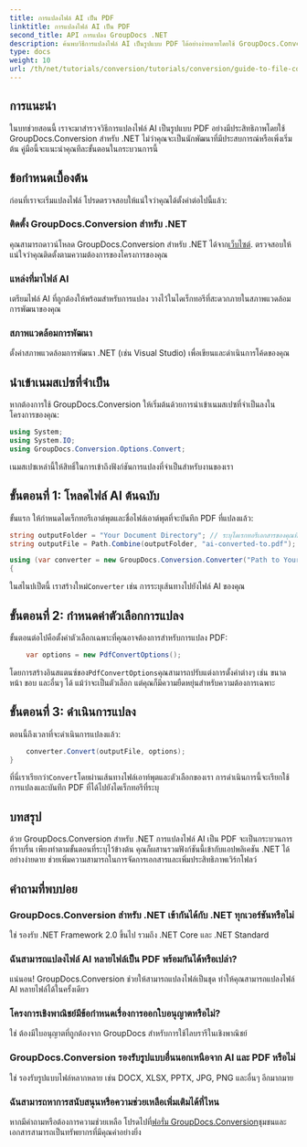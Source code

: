 ```yaml
---
title: การแปลงไฟล์ AI เป็น PDF
linktitle: การแปลงไฟล์ AI เป็น PDF
second_title: API การแปลง GroupDocs .NET
description: ค้นพบวิธีการแปลงไฟล์ AI เป็นรูปแบบ PDF ได้อย่างง่ายดายโดยใช้ GroupDocs.Conversion สำหรับ .NET บทช่วยสอนนี้จะแนะนำคุณตลอดขั้นตอนการติดตั้ง การตั้งค่าโค้ด และการแปลง
type: docs
weight: 10
url: /th/net/tutorials/conversion/tutorials/conversion/guide-to-file-conversion-to-pdf/converting-ai-to-pdf/
---
```

## การแนะนำ

ในบทช่วยสอนนี้ เราจะมาสำรวจวิธีการแปลงไฟล์ AI เป็นรูปแบบ PDF อย่างมีประสิทธิภาพโดยใช้ GroupDocs.Conversion สำหรับ .NET ไม่ว่าคุณจะเป็นนักพัฒนาที่มีประสบการณ์หรือเพิ่งเริ่มต้น คู่มือนี้จะแนะนำคุณทีละขั้นตอนในกระบวนการนี้

## ข้อกำหนดเบื้องต้น

ก่อนที่เราจะเริ่มแปลงไฟล์ โปรดตรวจสอบให้แน่ใจว่าคุณได้ตั้งค่าต่อไปนี้แล้ว:

### ติดตั้ง GroupDocs.Conversion สำหรับ .NET

คุณสามารถดาวน์โหลด GroupDocs.Conversion สำหรับ .NET ได้จาก[เว็บไซต์](https://releases.groupdocs.com/conversion/net/). ตรวจสอบให้แน่ใจว่าคุณติดตั้งตามความต้องการของโครงการของคุณ

### แหล่งที่มาไฟล์ AI

เตรียมไฟล์ AI ที่ถูกต้องให้พร้อมสำหรับการแปลง วางไว้ในไดเร็กทอรีที่สะดวกภายในสภาพแวดล้อมการพัฒนาของคุณ

### สภาพแวดล้อมการพัฒนา

ตั้งค่าสภาพแวดล้อมการพัฒนา .NET (เช่น Visual Studio) เพื่อเขียนและดำเนินการโค้ดของคุณ

## นำเข้าเนมสเปซที่จำเป็น

หากต้องการใช้ GroupDocs.Conversion ให้เริ่มต้นด้วยการนำเข้าเนมสเปซที่จำเป็นลงในโครงการของคุณ:

```csharp
using System;
using System.IO;
using GroupDocs.Conversion.Options.Convert;
```
เนมสเปซเหล่านี้ให้สิทธิ์ในการเข้าถึงฟังก์ชันการแปลงที่จำเป็นสำหรับงานของเรา

## ขั้นตอนที่ 1: โหลดไฟล์ AI ต้นฉบับ

ขั้นแรก ให้กำหนดไดเร็กทอรีเอาต์พุตและชื่อไฟล์เอาต์พุตที่จะบันทึก PDF ที่แปลงแล้ว:

```csharp
string outputFolder = "Your Document Directory"; // ระบุไดเรกทอรีเอกสารของคุณที่นี่
string outputFile = Path.Combine(outputFolder, "ai-converted-to.pdf");

using (var converter = new GroupDocs.Conversion.Converter("Path to Your AI File"))
{
```

 ในสไนปเป็ตนี้ เราสร้างใหม่`Converter` เช่น การระบุเส้นทางไปยังไฟล์ AI ของคุณ

## ขั้นตอนที่ 2: กำหนดค่าตัวเลือกการแปลง

ขั้นตอนต่อไปคือตั้งค่าตัวเลือกเฉพาะที่คุณอาจต้องการสำหรับการแปลง PDF:

```csharp
    var options = new PdfConvertOptions();
```
 โดยการสร้างอินสแตนซ์ของ`PdfConvertOptions`คุณสามารถปรับแต่งการตั้งค่าต่างๆ เช่น ขนาดหน้า ขอบ และอื่นๆ ได้ แม้ว่าจะเป็นตัวเลือก แต่คุณก็มีความยืดหยุ่นสำหรับความต้องการเฉพาะ

## ขั้นตอนที่ 3: ดำเนินการแปลง

ตอนนี้ถึงเวลาที่จะดำเนินการแปลงแล้ว:

```csharp
    converter.Convert(outputFile, options);
}
```
 ที่นี่เราเรียกว่า`Convert`โดยผ่านเส้นทางไฟล์เอาท์พุตและตัวเลือกของเรา การดำเนินการนี้จะเรียกใช้การแปลงและบันทึก PDF ที่ได้ไปยังไดเร็กทอรีที่ระบุ

## บทสรุป

ด้วย GroupDocs.Conversion สำหรับ .NET การแปลงไฟล์ AI เป็น PDF จะเป็นกระบวนการที่ราบรื่น เพียงทำตามขั้นตอนที่ระบุไว้ข้างต้น คุณก็ผสานรวมฟังก์ชันนี้เข้ากับแอปพลิเคชัน .NET ได้อย่างง่ายดาย ช่วยเพิ่มความสามารถในการจัดการเอกสารและเพิ่มประสิทธิภาพเวิร์กโฟลว์

## คำถามที่พบบ่อย

### GroupDocs.Conversion สำหรับ .NET เข้ากันได้กับ .NET ทุกเวอร์ชันหรือไม่

ใช่ รองรับ .NET Framework 2.0 ขึ้นไป รวมถึง .NET Core และ .NET Standard

### ฉันสามารถแปลงไฟล์ AI หลายไฟล์เป็น PDF พร้อมกันได้หรือเปล่า?

แน่นอน! GroupDocs.Conversion ช่วยให้สามารถแปลงไฟล์เป็นชุด ทำให้คุณสามารถแปลงไฟล์ AI หลายไฟล์ได้ในครั้งเดียว

### โครงการเชิงพาณิชย์มีข้อกำหนดเรื่องการออกใบอนุญาตหรือไม่?

ใช่ ต้องมีใบอนุญาตที่ถูกต้องจาก GroupDocs สำหรับการใช้ไลบรารีในเชิงพาณิชย์

### GroupDocs.Conversion รองรับรูปแบบอื่นนอกเหนือจาก AI และ PDF หรือไม่

ใช่ รองรับรูปแบบไฟล์หลากหลาย เช่น DOCX, XLSX, PPTX, JPG, PNG และอื่นๆ อีกมากมาย

### ฉันสามารถหาการสนับสนุนหรือความช่วยเหลือเพิ่มเติมได้ที่ไหน

 หากมีคำถามหรือต้องการความช่วยเหลือ โปรดไปที่[ฟอรั่ม GroupDocs.Conversion](https://forum.groupdocs.com/c/conversion/11)ชุมชนและเอกสารสามารถเป็นทรัพยากรที่มีคุณค่าอย่างยิ่ง